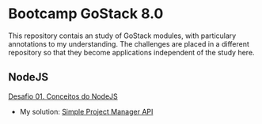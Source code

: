 # Bootcamp GoStack 8.0

This repository contais an study of GoStack modules, with particulary annotations to my understanding.
The challenges are placed in a different repository so that they become applications independent of the study here.

## NodeJS

[Desafio 01. Conceitos do NodeJS](https://github.com/Rocketseat/bootcamp-gostack-desafio-01/blob/master/README.md#desafio-01-conceitos-do-nodejs)

- My solution: [Simple Project Manager API](https://github.com/dansoliveira/simple-project-manager#simple-project-manager-api)
